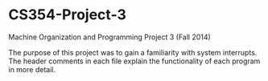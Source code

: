 # CS354-Project-3
Machine Organization and Programming Project 3 (Fall 2014)

The purpose of this project was to gain a familiarity with system interrupts.
The header comments in each file explain the functionality of each program in more detail.
